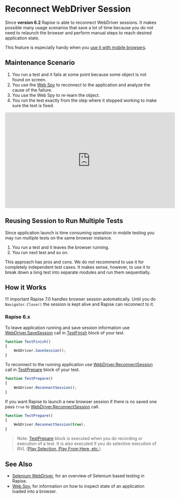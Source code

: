 # Reconnect WebDriver Session

Since **version 6.2** Rapise is able to reconnect WebDriver sessions. It makes possible many usage scenarios that save a lot of time because you do not need to relaunch the browser and perform manual steps to reach desired application state.

This feature is especially handy when you [use it with mobile browsers](https://www.inflectra.com/Support/KnowledgeBase/KB278.aspx).

## Maintenance Scenario

1. You run a test and it fails at some point because some object is not found on screen.
2. You use the [Web Spy](web_spy.md) to reconnect to the application and analyze the cause of the failure.
3. You use the Web Spy to re-learn the object.
4. You run the test exactly from the step where it stopped working to make sure the test is fixed.

<iframe width="560" height="315" src="https://www.youtube.com/embed/XwFwj6ihzq4" frameborder="0" allow="accelerometer; autoplay; encrypted-media; gyroscope; picture-in-picture" allowfullscreen></iframe>

## Reusing Session to Run Multiple Tests

Since application launch is time consuming operation in mobile testing you may run multiple tests on the same browser instance.

1. You run a test and it leaves the browser running.
2. You run next test and so on.

This approach has pros and cons. We do not recommend to use it for completely independent test cases. It makes sense, however, to use it to break down a long test into separate modules and run them sequentially.

## How it Works

!!! important
    Rapise 7.0 handles browser session automatically. Until you do `Navigator.Close()` the session is kept alive and Rapise can reconnect to it.


### Rapise 6.x

To leave application running and save session information use [WebDriver.SaveSession](/Libraries/WebDriver/#SaveSession) call in [TestFinish](understanding_the_script.md) block of your test.

```javascript
function TestFinish()
{
    WebDriver.SaveSession();
}
```

To reconnect to the running application use [WebDriver.ReconnectSession](/Libraries/WebDriver/#ReconnectSession) call in [TestPrepare](understanding_the_script.md) block of your test.

```javascript
function TestPrepare()
{
    WebDriver.ReconnectSession();
}
```

If you want Rapise to launch a new browser session if there is no saved one pass `true` to [WebDriver.ReconnectSession](/Libraries/WebDriver/#ReconnectSession) call.

```javascript
function TestPrepare()
{
    WebDriver.ReconnectSession(true);
}
```

> Note: [TestPrepare](understanding_the_script.md)  block is executed when you do recording or execution of a test. It is also executed if you do selective execution of RVL ([Play Selection, Play From Here, etc.](rvl_editor.md#context-menu)).

## See Also

- [Selenium WebDriver](selenium_webdriver.md), for an overview of Selenium based testing in Rapise.
- [Web Spy](web_spy.md), for information on how to inspect state of an application loaded into a browser.
